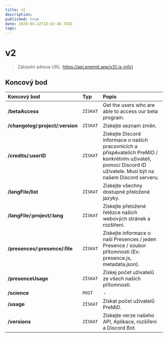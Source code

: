 ```yaml
---
title: v2
description:
published: true
date: 2020-04-22T18:42:48.703Z
tags:
---
```


# v2

> Základní adresa URL: https://api.premid.app/v2{.is-info}


## Koncový bod

<table>
  <thead>
    <tr>
      <th style="text-align:left">Koncový bod</th>
      <th style="text-align:left">Typ</th>
      <th style="text-align:left">Popis</th>
    </tr>
  </thead>
  <tbody>
    <tr>
      <td style="text-align:left"><b>/betaAccess</b>
      </td>
      <td style="text-align:left"><code>ZÍSKAT</code></td>
      <td style="text-align:left">Get the users who are able to access our beta program.</td>
    </tr>
    <tr>
      <td style="text-align:left"><b>/changelog/:project/:version</b>
      </td>
      <td style="text-align:left"><code>ZÍSKAT</code></td>
      <td style="text-align:left">Získejte seznam změn.</td>
    </tr>
    <tr>
      <td style="text-align:left"><b>/credits/:userID</b>
      </td>
      <td style="text-align:left"><code>ZÍSKAT</code></td>
      <td style="text-align:left">Získejte Discord informace o našich pracovnících a přispěvatelích PreMiD / konkrétním uživateli, pomocí Discord ID uživatele. Musí být na našem Discord serveru.</td>
    </tr>
    <tr>
      <td style="text-align:left"><b>/langFile/list</b>
      </td>
      <td style="text-align:left"><code>ZÍSKAT</code></td>
      <td style="text-align:left">Získejte všechny dostupné přeložené jazyky.</td>
    </tr>
    <tr>
      <td style="text-align:left"><b>/langFile/:project/:lang</b>
      </td>
      <td style="text-align:left"><code>ZÍSKAT</code></td>
      <td style="text-align:left">Získejte přeložené řetězce našich webových stránek a rozšíření.</td>
    </tr>
    <tr>
      <td style="text-align:left"><b>/presences/:presence/:file</b>
      </td>
      <td style="text-align:left"><code>ZÍSKAT</code></td>
      <td style="text-align:left">Získejte informace o naší Presences / jeden Presence / soubor přítomnosti (Ex: presence.js, metadata.json).</td>
    </tr>
    <tr>
      <td style="text-align:left"><b>/presenceUsage</b>
      </td>
      <td style="text-align:left"><code>ZÍSKAT</code></td>
      <td style="text-align:left">Získej počet uživatelů ze všech našich přítomností.</td>
    </tr>
    <tr>
      <td style="text-align:left"><b>/science</b>
      </td>
      <td style="text-align:left"><code>POST</code></td>
      <td style="text-align:left">-</td>
    </tr>
    <tr>
      <td style="text-align:left"><b>/usage</b>
      </td>
      <td style="text-align:left"><code>ZÍSKAT</code></td>
      <td style="text-align:left">Získat počet uživatelů PreMiD.</td>
    </tr>
    <tr>
      <td style="text-align:left"><b>/versions</b>
      </td>
      <td style="text-align:left"><code>ZÍSKAT</code></td>
      <td style="text-align:left">Získejte verze našeho API, Aplikace, rozšíření a Discord Bot.</td>
    </tr>
  </tbody>
</table>


